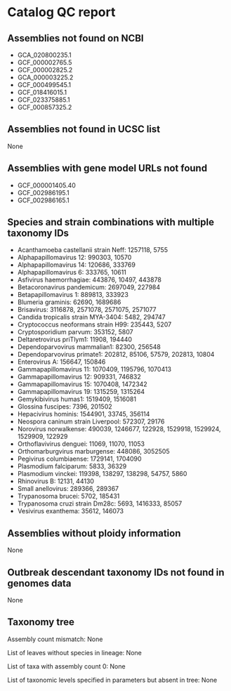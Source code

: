 # Catalog QC report

## Assemblies not found on NCBI

- GCA_020800235.1
- GCF_000002765.5
- GCF_000002825.2
- GCA_000003225.2
- GCF_000499545.1
- GCF_018416015.1
- GCF_023375885.1
- GCF_000857325.2

## Assemblies not found in UCSC list

None

## Assemblies with gene model URLs not found

- GCF_000001405.40
- GCF_002986195.1
- GCF_002986165.1

## Species and strain combinations with multiple taxonomy IDs

- Acanthamoeba castellanii strain Neff: 1257118, 5755
- Alphapapillomavirus 12: 990303, 10570
- Alphapapillomavirus 14: 120686, 333769
- Alphapapillomavirus 6: 333765, 10611
- Asfivirus haemorrhagiae: 443876, 10497, 443878
- Betacoronavirus pandemicum: 2697049, 227984
- Betapapillomavirus 1: 889813, 333923
- Blumeria graminis: 62690, 1689686
- Brisavirus: 3116878, 2571078, 2571075, 2571077
- Candida tropicalis strain MYA-3404: 5482, 294747
- Cryptococcus neoformans strain H99: 235443, 5207
- Cryptosporidium parvum: 353152, 5807
- Deltaretrovirus priTlym1: 11908, 194440
- Dependoparvovirus mammalian1: 82300, 256548
- Dependoparvovirus primate1: 202812, 85106, 57579, 202813, 10804
- Enterovirus A: 156647, 150846
- Gammapapillomavirus 11: 1070409, 1195796, 1070413
- Gammapapillomavirus 12: 909331, 746832
- Gammapapillomavirus 15: 1070408, 1472342
- Gammapapillomavirus 19: 1315259, 1315264
- Gemykibivirus humas1: 1519409, 1516081
- Glossina fuscipes: 7396, 201502
- Hepacivirus hominis: 1544901, 33745, 356114
- Neospora caninum strain Liverpool: 572307, 29176
- Norovirus norwalkense: 490039, 1246677, 122928, 1529918, 1529924, 1529909, 122929
- Orthoflavivirus denguei: 11069, 11070, 11053
- Orthomarburgvirus marburgense: 448086, 3052505
- Pegivirus columbiaense: 1729141, 1704090
- Plasmodium falciparum: 5833, 36329
- Plasmodium vinckei: 119398, 138297, 138298, 54757, 5860
- Rhinovirus B: 12131, 44130
- Small anellovirus: 289366, 289367
- Trypanosoma brucei: 5702, 185431
- Trypanosoma cruzi strain Dm28c: 5693, 1416333, 85057
- Vesivirus exanthema: 35612, 146073

## Assemblies without ploidy information

None

## Outbreak descendant taxonomy IDs not found in genomes data

None

## Taxonomy tree

Assembly count mismatch: None

List of leaves without species in lineage: None

List of taxa with assembly count 0: None

List of taxonomic levels specified in parameters but absent in tree: None
